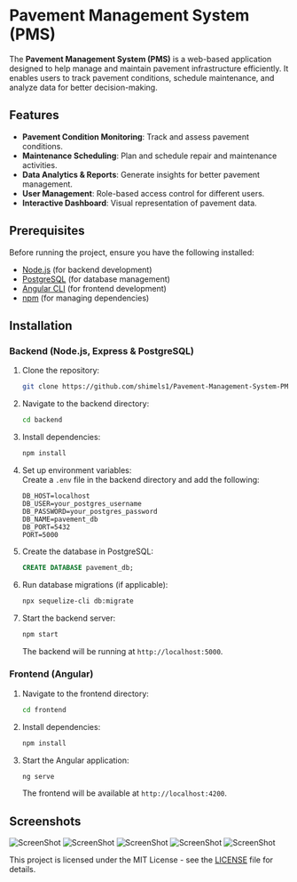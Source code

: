 # Pavement Management System (PMS)

The **Pavement Management System (PMS)** is a web-based application designed to help manage and maintain pavement infrastructure efficiently. It enables users to track pavement conditions, schedule maintenance, and analyze data for better decision-making.

## Features

- **Pavement Condition Monitoring**: Track and assess pavement conditions.
- **Maintenance Scheduling**: Plan and schedule repair and maintenance activities.
- **Data Analytics & Reports**: Generate insights for better pavement management.
- **User Management**: Role-based access control for different users.
- **Interactive Dashboard**: Visual representation of pavement data.

## Prerequisites

Before running the project, ensure you have the following installed:

- [Node.js](https://nodejs.org/) (for backend development)
- [PostgreSQL](https://www.postgresql.org/) (for database management)
- [Angular CLI](https://angular.io/) (for frontend development)
- [npm](https://www.npmjs.com/) (for managing dependencies)

## Installation

### Backend (Node.js, Express & PostgreSQL)

1. Clone the repository:

   ```bash
   git clone https://github.com/shimels1/Pavement-Management-System-PMS-.git
   ```

2. Navigate to the backend directory:

   ```bash
   cd backend
   ```

3. Install dependencies:

   ```bash
   npm install
   ```

4. Set up environment variables:  
   Create a `.env` file in the backend directory and add the following:

   ```env
   DB_HOST=localhost
   DB_USER=your_postgres_username
   DB_PASSWORD=your_postgres_password
   DB_NAME=pavement_db
   DB_PORT=5432
   PORT=5000
   ```

5. Create the database in PostgreSQL:

   ```sql
   CREATE DATABASE pavement_db;
   ```

6. Run database migrations (if applicable):

   ```bash
   npx sequelize-cli db:migrate
   ```

7. Start the backend server:

   ```bash
   npm start
   ```

   The backend will be running at `http://localhost:5000`.

### Frontend (Angular)

1. Navigate to the frontend directory:

   ```bash
   cd frontend
   ```

2. Install dependencies:

   ```bash
   npm install
   ```

3. Start the Angular application:

   ```bash
   ng serve
   ```

   The frontend will be available at `http://localhost:4200`.
   
## Screenshots

![ScreenShot](https://github.com/shimels1/Pavement-Management-System-PMS-/blob/main/screenshot/1.png)
![ScreenShot](https://github.com/shimels1/Pavement-Management-System-PMS-/blob/main/screenshot/2.png)
![ScreenShot](https://github.com/shimels1/Pavement-Management-System-PMS-/blob/main/screenshot/3.png)
![ScreenShot](https://github.com/shimels1/Pavement-Management-System-PMS-/blob/main/screenshot/4.png)
![ScreenShot](https://github.com/shimels1/Pavement-Management-System-PMS-/blob/main/screenshot/5.png)


This project is licensed under the MIT License - see the [LICENSE](LICENSE) file for details.
```
